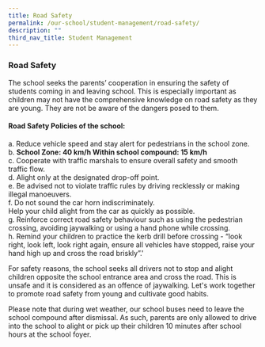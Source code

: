 ```yaml
---
title: Road Safety
permalink: /our-school/student-management/road-safety/
description: ""
third_nav_title: Student Management
---
```

### **Road Safety**
The school seeks the parents’ cooperation in ensuring the safety of students coming in and leaving school. This is especially important as children may not have the comprehensive knowledge on road safety as they are young. They are not be aware of the dangers posed to them.

#### **Road Safety Policies of the school:**
a. Reduce vehicle speed and stay alert for pedestrians in the school zone.<br>
b. **School Zone: 40 km/h Within school compound: 15 km/h**<br>
c. Cooperate with traffic marshals to ensure overall safety and smooth traffic flow.<br>
d. Alight only at the designated drop-off point.<br>
e. Be advised not to violate traffic rules by driving recklessly or making illegal manoeuvers.<br>
f. Do not sound the car horn indiscriminately.<br>
Help your child alight from the car as quickly as possible.<br>
g. Reinforce correct road safety behaviour such as using the pedestrian crossing, avoiding jaywalking or using a hand phone while crossing.<br>
h. Remind your children to practice the kerb drill before crossing - “look right, look left, look right again, ensure all vehicles have stopped, raise your hand high up and cross the road briskly”.'

For safety reasons, the school seeks all drivers not to stop and alight children opposite the school entrance area and cross the road. This is unsafe and it is considered as an offence of jaywalking. Let's work together to promote road safety from young and cultivate good habits.  

Please note that during wet weather, our school buses need to leave the school compound after dismissal. As such, parents are only allowed to drive into the school to alight or pick up their children 10 minutes after school hours at the school foyer.
